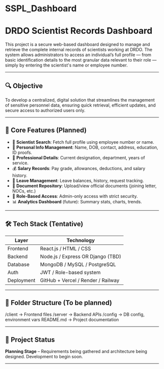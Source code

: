 # SSPL_Dashboard
# DRDO Scientist Records Dashboard

This project is a secure web-based dashboard designed to manage and retrieve the complete internal records of scientists working at DRDO. The system allows administrators to access an individual’s full profile — from basic identification details to the most granular data relevant to their role — simply by entering the scientist's name or employee number.

---

## 🔍 Objective

To develop a centralized, digital solution that streamlines the management of sensitive personnel data, ensuring quick retrieval, efficient updates, and secure access to authorized users only.

---

## 🧾 Core Features (Planned)

- 🔎 **Scientist Search**: Fetch full profile using employee number or name.
- 📄 **Personal Info Management**: Name, DOB, contact, address, education, ID proofs.
- 💼 **Professional Details**: Current designation, department, years of service.
- 💰 **Salary Records**: Pay grade, allowances, deductions, and salary history.
- 📆 **Leave Management**: Leave balances, history, request tracking.
- 📁 **Document Repository**: Upload/view official documents (joining letter, NOCs, etc.)
- 🔐 **Role-Based Access**: Admin-only access with strict security.
- 📊 **Analytics Dashboard** (future): Summary stats, charts, trends.

---

## 🛠️ Tech Stack (Tentative)

| Layer        | Technology              |
|--------------|--------------------------|
| Frontend     | React.js / HTML / CSS    |
| Backend      | Node.js / Express OR Django (TBD) |
| Database     | MongoDB / MySQL / PostgreSQL |
| Auth         | JWT / Role-based system  |
| Deployment   | GitHub + Vercel / Render / Railway |

---

## 📁 Folder Structure (To be planned)

/client → Frontend files
/server → Backend APIs
/config → DB config, environment vars
README.md → Project documentation

---

## 🚧 Project Status

**Planning Stage** – Requirements being gathered and architecture being designed. Development to begin soon.

---
